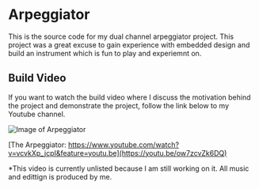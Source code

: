# Arpeggiator
This is the source code for my dual channel arpeggiator project. This project was a great excuse to gain experience with embedded design and build an instrument which is fun to play and experiemnt on. 

## Build Video
If you want to watch the build video where I discuss the motivation behind the project and demonstrate the project, follow the link below to my Youtube channel. 

![Image of Arpeggiator](https://github.com/ebrahimk/Arpeggiator/blob/master/photo.png)

[The Arpeggiator: https://www.youtube.com/watch?v=vcvkXp_jcpI&feature=youtu.be](https://youtu.be/ow7zcvZk6DQ)

*This video is currently unlisted because I am still working on it. All music and edittign is produced by me.



